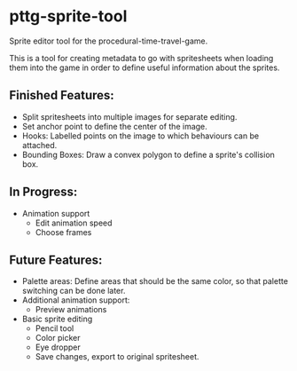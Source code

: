 pttg-sprite-tool
================

Sprite editor tool for the procedural-time-travel-game.

This is a tool for creating metadata to go with spritesheets when loading them into the game in order to define useful information about the sprites.

Finished Features:
-----------------

- Split spritesheets into multiple images for separate editing.
- Set anchor point to define the center of the image.
- Hooks: Labelled points on the image to which behaviours can be attached.
- Bounding Boxes: Draw a convex polygon to define a sprite's collision box.

In Progress:
------------
- Animation support
  - Edit animation speed
  - Choose frames

Future Features:
----------------
- Palette areas: Define areas that should be the same color, so that palette switching can be done later.
- Additional animation support:
  - Preview animations
- Basic sprite editing
  - Pencil tool
  - Color picker
  - Eye dropper
  - Save changes, export to original spritesheet.
